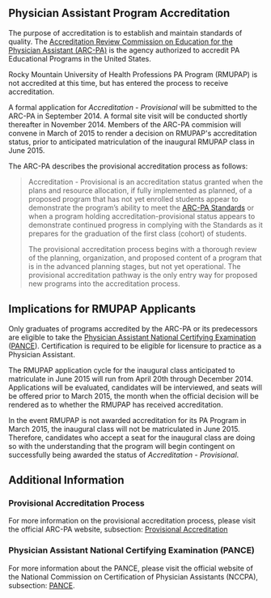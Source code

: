 ## Physician Assistant Program Accreditation

The purpose of accreditation is to establish and maintain standards of quality. The [Accreditation Review Commission on Education for the Physician Assistant (ARC-PA)][arc] is the agency authorized to accredit PA Educational Programs in the United States.

Rocky Mountain University of Health Professions PA Program (RMUPAP) is not accredited at this time, but has entered the process to receive accreditation.

A formal application for _Accreditation - Provisional_ will be submitted to the ARC-PA in September 2014. A formal site visit will be conducted shortly thereafter in November 2014. Members of the ARC-PA commision will convene in March of 2015 to render a decision on RMUPAP's accreditation status, prior to anticipated matriculation of the inaugural RMUPAP class in June 2015.

The ARC-PA describes the provisional accreditation process as follows:

> Accreditation - Provisional is an accreditation status granted when the plans and resource allocation, if fully implemented as planned, of a proposed program that has not yet enrolled students appear to demonstrate the program’s ability to meet the [ARC-PA Standards][standards] or when a program holding accreditation-provisional status appears to demonstrate continued progress in complying with the Standards as it prepares for the graduation of the first class (cohort) of students.
> 
> The provisional accreditation process begins with a thorough review of the planning, organization, and proposed content of a program that is in the advanced planning stages, but not yet operational. The provisional accreditation pathway is the only entry way for proposed new programs into the accreditation process.

## Implications for RMUPAP Applicants

Only graduates of programs accredited by the ARC-PA or its predecessors are eligible to take the [Physician Assistant National Certifying Examination][pance] ([PANCE][pance]). Certification is required to be eligible for licensure to practice as a Physician Assistant.

The RMUPAP application cycle for the inaugural class anticipated to matriculate in June 2015 will run from April 20th through December 2014. Applications will be evaluated, candidates will be interviewed, and seats will be offered prior to March 2015, the month when the official decision will be rendered as to whether the RMUPAP has received accreditation.

In the event RMUPAP is not awarded accreditation for its PA Program in March 2015, the inaugural class will not be matriculated in June 2015. Therefore, candidates who accept a seat for the inaugural class are doing so with the understanding that the program will begin contingent on successfully being awarded the status of _Accreditation - Provisional_.

## Additional Information

### Provisional Accreditation Process

For more information on the provisional accreditation process, please visit the official ARC-PA website, subsection: [Provisional Accreditation][arc-provisional] 

### Physician Assistant National Certifying Examination (PANCE) 

For more information about the PANCE, please visit the official website of the National Commission on Certification of Physician Assistants (NCCPA), subsection: [PANCE][pance].

[arc]: http://www.arc-pa.org
[pance]: https://www.nccpa.net/pance
[standards]: http://www.arc-pa.org/acc_standards/
[arc-provisional]: http://www.arc-pa.org/provisional_acc/information.html
